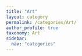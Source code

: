 ```yaml
---
title: "Art"
layout: category
permalink: /categories/Art/
author_profile: true
taxonomy: Art
sidebar:
  nav: "categories"
---
```

